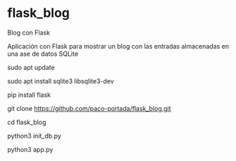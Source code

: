 # flask_blog
Blog con Flask

Aplicación con Flask para mostrar un blog con las entradas almacenadas en una ase de datos SQLite

sudo apt update

sudo apt install sqlite3 libsqlite3-dev

pip install flask

git clone https://github.com/paco-portada/flask_blog.git

cd flask_blog

python3 init_db.py

python3 app.py
